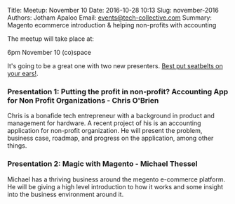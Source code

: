 Title: Meetup: November 10 
Date: 2016-10-28 10:13
Slug: november-2016
Authors: Jotham Apaloo
Email: events@tech-collective.com
Summary: Magento ecommerce introduction & helping non-profits with accounting

The meetup will take place at:

6pm
November 10
(co)space

It's going to be a great one with two new presenters. [Best put seatbelts on your ears!](https://www.youtube.com/watch?v=URvETMIGXwE).

### Presentation 1: Putting the profit in non-profit? Accounting App for Non Profit Organizations - Chris O'Brien

Chris is a bonafide tech entrepreneur with a background in product and management for hardware. 
A recent project of his is an accounting application for non-profit organization. He will present the problem, 
business case, roadmap, and progress on the application, among other things.

### Presentation 2: Magic with Magento - Michael Thessel

Michael has a thriving business around the megento e-commerce platform. 
He will be giving a high level introduction to how it works and some insight into the business
environment around it.
